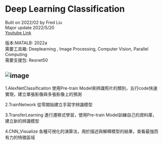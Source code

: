 # Deep Learning Classification
Bulit on 2022/02 by Fred Liu  
Major update 2022/5/20  
[Youtube Link]()  
  
版本:MATALB: 2022a  
需要工具箱: Deeplearning , Image Processing, Computer Vision, Parallel Computing  
需要支援包: Resnet50  
  
![image](https://github.com/MoonUsagi/DeepLearning_Classificaiton/blob/main/King_of_Rabbit.jpg)
---------------------------------------

1.AlexNetClassificaiton
使用Pre-train Model來辨識照片的類別，五行code快速實現，建立單張影像與多張影像上的預測

2.TrainNetwork
從零開始建立手寫字辨識模型

3.TransferLearning
進行遷移式學習，使用Pre-train Model訓練自己的資料庫，建立新的辨識模型

4.CNN_Visualize
各種可視化的演算法，用於描述與解釋模型的結果，查看最強而有力的特徵區域